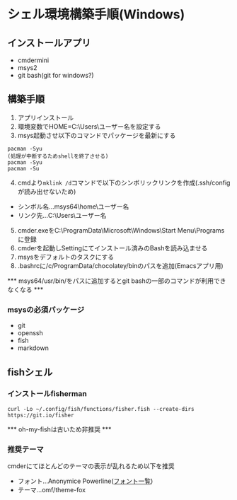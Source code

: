 # シェル環境構築手順(Windows)
## インストールアプリ

- cmdermini
- msys2
- git bash(git for windows?)

## 構築手順

1. アプリインストール
2. 環境変数でHOME=C:\Users\ユーザー名を設定する
3. msys起動させ以下のコマンドでパッケージを最新にする

```
pacman -Syu
(処理が中断するためshellを終了させる)
pacman -Syu
pacman -Su
```

4. cmdより```mklink /d```コマンドで以下のシンボリックリンクを作成(.ssh/configが読み出せないため)
  - シンボル名...msys64\home\ユーザー名
  - リンク先...C:\Users\ユーザー名
5. cmder.exeをC:\ProgramData\Microsoft\Windows\Start Menu\Programsに登録
6. cmderを起動しSettingにてインストール済みのBashを読み込ませる
7. msysをデフォルトのタスクにする
8. .bashrcに/c/ProgramData/chocolatey/binのパスを追加(Emacsアプリ用)

*** msys64/usr/bin/をパスに追加するとgit bashの一部のコマンドが利用できなくなる ***

### msysの必須パッケージ

- git
- openssh
- fish
- markdown

## fishシェル

### インストールfisherman

```
curl -Lo ~/.config/fish/functions/fisher.fish --create-dirs https://git.io/fisher
```

*** oh-my-fishは古いため非推奨 ***

### 推奨テーマ

cmderにてほとんどのテーマの表示が乱れるため以下を推奨

- フォント...Anonymice Powerline([フォント一覧](https://github.com/powerline/fonts))
- テーマ...omf/theme-fox

